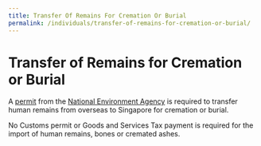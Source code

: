 ```yaml
---
title: Transfer Of Remains For Cremation Or Burial
permalink: /individuals/transfer-of-remains-for-cremation-or-burial/
---
```


# Transfer of Remains for Cremation or Burial

A  [permit](https://www.nea.gov.sg/our-services/after-death/post-death-matters/when-death-occurs/overseas) from the  [National Environment Agency](http://www.nea.gov.sg/)  is required to transfer human remains from overseas to Singapore for cremation or burial.

No Customs permit or Goods and Services Tax payment is required for the import of human remains, bones or cremated ashes.
